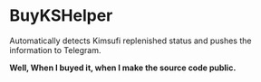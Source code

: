 # BuyKSHelper
Automatically detects Kimsufi replenished status and pushes the information to Telegram.


**Well, When I buyed it, when I make the source code public.**
